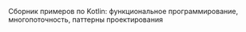 Сборник примеров по Kotlin: функциональное программирование, многопоточность, паттерны проектирования
